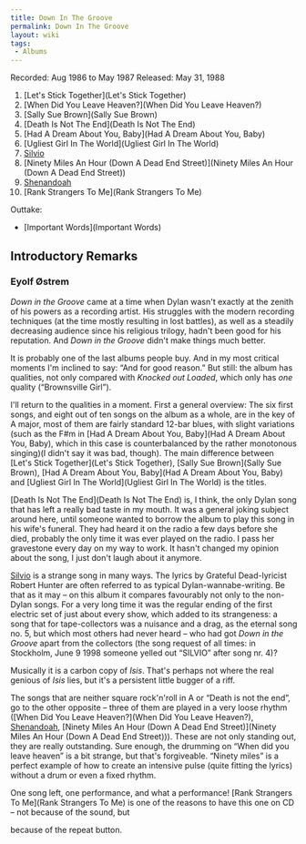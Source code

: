 ```yaml
---
title: Down In The Groove
permalink: Down In The Groove
layout: wiki
tags:
 - Albums
---
```


Recorded: Aug 1986 to May 1987
Released: May 31, 1988

1.  [Let's Stick Together](Let's Stick Together)
2.  [When Did You Leave Heaven?](When Did You Leave Heaven?)
3.  [Sally Sue Brown](Sally Sue Brown)
4.  [Death Is Not The End](Death Is Not The End)
5.  [Had A Dream About You,
    Baby](Had A Dream About You, Baby)
6.  [Ugliest Girl In The World](Ugliest Girl In The World)
7.  [Silvio](Silvio)
8.  [Ninety Miles An Hour (Down A Dead End
    Street)](Ninety Miles An Hour (Down A Dead End Street))
9.  [Shenandoah](Shenandoah)
10. [Rank Strangers To Me](Rank Strangers To Me)

Outtake:

-   [Important Words](Important Words)

## Introductory Remarks

### Eyolf Østrem

*Down in the Groove* came at a time when Dylan wasn't exactly at
the zenith of his powers as a recording artist. His struggles with the
modern recording techniques (at the time mostly resulting in lost
battles), as well as a steadily decreasing audience since his religious
trilogy, hadn't been good for his reputation. And *Down in the Groove*
didn't make things much better.

It is probably one of the last albums people buy. And in my most
critical moments I'm inclined to say: “And for good reason.” But still:
the album has qualities, not only compared with *Knocked out
Loaded*, which only has *one* quality (“Brownsville Girl”).

I'll return to the qualities in a moment. First a general overview: The
six first songs, and eight out of ten songs on the album as a whole, are
in the key of A major, most of them are fairly standard 12-bar blues,
with slight variations (such as the F\#m in [Had A Dream About You,
Baby](Had A Dream About You, Baby), which in this case is
counterbalanced by the rather monotonous singing)(I didn't say it was
bad, though). The main difference between [Let's Stick
Together](Let's Stick Together), [Sally Sue
Brown](Sally Sue Brown), [Had A Dream About You,
Baby](Had A Dream About You, Baby) and [Ugliest Girl In The
World](Ugliest Girl In The World) is the titles.

[Death Is Not The End](Death Is Not The End) is, I think, the
only Dylan song that has left a really bad taste in my mouth. It was a
general joking subject around here, until someone wanted to borrow the
album to play this song in his wife's funeral. They had heard it on the
radio a few days before she died, probably the only time it was ever
played on the radio. I pass her gravestone every day on my way to work.
It hasn't changed my opinion about the song, I just don't laugh about it
anymore.

[Silvio](Silvio) is a strange song in many ways. The lyrics
by Grateful Dead-lyricist Robert Hunter are often referred to as typical
Dylan-wannabe-writing. Be that as it may – on this album it compares
favourably not only to the non-Dylan songs. For a very long time it was
the regular ending of the first electric set of just about every show,
which added to its strangeness: a song that for tape-collectors was a
nuisance and a drag, as the eternal song no. 5, but which most others
had never heard – who had got *Down in the Groove* apart from the
collectors (the song request of all times: in Stockholm, June 9 1998
someone yelled out “SILVIO” after song nr. 4)?

Musically it is a carbon copy of *Isis*. That's perhaps not where
the real genious of *Isis* lies, but it's a persistent little
bugger of a riff.

The songs that are neither square rock'n'roll in A or “Death is not the
end”, go to the other opposite – three of them are played in a very
loose rhythm ([When Did You Leave
Heaven?](When Did You Leave Heaven?),
[Shenandoah](Shenandoah), [Ninety Miles An Hour (Down A Dead
End Street)](Ninety Miles An Hour (Down A Dead End Street))).
These are not only standing out, they are really outstanding. Sure
enough, the drumming on “When did you leave heaven” is a bit strange,
but that's forgiveable. “Ninety miles” is a perfect example of how to
create an intensive pulse (quite fitting the lyrics) without a drum or
even a fixed rhythm.

One song left, one performance, and what a performance! [Rank Strangers
To Me](Rank Strangers To Me) is one of the reasons to have
this one on CD – not because of the sound, but

because of the repeat button.
